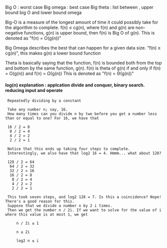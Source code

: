 Big O : worst case
Big omega : best case
Big theta : list between , upper bound big O and lower bound omega



Big-O is a measure of the longest amount of time it could possibly take for the algorithm to complete.
 f(n) ≤ cg(n), where f(n) and g(n) are non-negative functions, g(n) is upper bound, then f(n) is Big O of g(n). 
 This is denoted as "f(n) = O(g(n))"

Big Omega describes the best that can happen for a given data size.
"f(n) ≥ cg(n)", this makes g(n) a lower bound function

Theta is basically saying that the function, f(n) is bounded both from the top and bottom by the same function, g(n).
f(n) is theta of g(n) if and only if f(n) = O(g(n)) and f(n) = Ω(g(n))
This is denoted as "f(n) = Θ(g(n))"


#### log(n) explanation : applcation divide and conquer, binary search. reducing input and operate

     Repeatedly dividing by a constant

     Take any number n; say, 16. 
     How many times can you divide n by two before you get a number less than or equal to one? For 16, we have that

     16 / 2 = 8
      8 / 2 = 4
      4 / 2 = 2
      2 / 2 = 1

     Notice that this ends up taking four steps to complete. 
     Interestingly, we also have that log2 16 = 4. Hmmm... what about 128?

     128 / 2 = 64
      64 / 2 = 32
      32 / 2 = 16
      16 / 2 = 8
       8 / 2 = 4
       4 / 2 = 2
       2 / 2 = 1

     This took seven steps, and log2 128 = 7. Is this a coincidence? Nope! There's a good reason for this. 
     Suppose that we divide a number n by 2 i times. 
     Then we get the number n / 2i. If we want to solve for the value of i where this value is at most 1, we get

         n / 2i ≤ 1

         n ≤ 2i

         log2 n ≤ i


